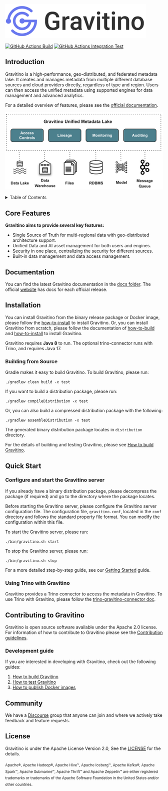 <!--
  Copyright 2023 Datastrato Pvt Ltd.
  This software is licensed under the Apache License version 2.
-->

![Gravitino Logo](docs/assets/gravitino-logo.png)

[![GitHub Actions Build](https://github.com/datastrato/gravitino/actions/workflows/build.yml/badge.svg)](https://github.com/datastrato/gravitino/actions/workflows/build.yml)
[![GitHub Actions Integration Test](https://github.com/datastrato/gravitino/actions/workflows/integration-test.yml/badge.svg)](https://github.com/datastrato/gravitino/actions/workflows/integration-test.yml)

## Introduction

Gravitino is a high-performance, geo-distributed, and federated metadata lake. It creates and manages metadata from multiple different database sources and cloud providers directly, regardless of type and region. Users can then access the unified metadata using supported engines for data management and advanced analytics.

For a detailed overview of features, please see the [official documentation](https://datastrato.ai/docs).

![Gravitino Architecture](docs/assets/gravitino-architecture.png)

<details>
<summary> Table of Contents </summary>   

- [Core Features](#Core-Features)
- [Documentation](#Documentation)
- [Installation](#Installation)
- [Quick Start](#Quick-Start)
- [Contributing](#Contributing-to-Gravitino)
- [License](#License)
</details>

## Core Features
<b>Gravitino aims to provide several key features:</b>

* Single Source of Truth for multi-regional data with geo-distributed architecture support.
* Unified Data and AI asset management for both users and engines.
* Security in one place, centralizing the security for different sources.
* Built-in data management and data access management.

## Documentation

You can find the latest Gravitino documentation in the [docs folder](docs). The official [website](https://datastrato.ai/docs) has docs for each official release.

## Installation

You can install Gravitino from the binary release package or Docker image, please follow the
[how-to-install](docs/how-to-install.md) to install Gravitino. Or, you can install Gravitino from scratch, please 
follow the documentation of
[how-to-build](docs/how-to-build.md) and [how-to-install](docs/how-to-install.md) to install Gravitino.


Gravitino requires **Java 8** to run. The optional trino-connector runs with Trino, and requires Java 17.

### Building from Source 

Gradle makes it easy to build Gravitino. To build Gravitino, please run:

```shell
./gradlew clean build -x test
```

If you want to build a distribution package, please run:

```shell
./gradlew compileDistribution -x test 
```
Or, you can also build a compressed distribution package with the following:
```shell
./gradlew assembleDistribution -x test 
```


The generated binary distribution package locates in `distribution` directory.

For the details of building and testing Gravitino, please see [How to build Gravitino](docs/how-to-build.md).

## Quick Start

### Configure and start the Gravitino server

If you already have a binary distribution package, please decompress the package (if required)
and go to the directory where the package locates.

Before starting the Gravitino server, please configure the Gravitino server configuration file. The
configuration file, `gravitino.conf`, located in the `conf` directory and follows the standard property file format. You can modify the configuration within this file.

To start the Gravitino server, please run:

```shell
./bin/gravitino.sh start
```

To stop the Gravitino server, please run:

```shell
./bin/gravitino.sh stop
```

For a more detailed step-by-step guide, see our [Getting Started](docs/getting-started.md) guide.

### Using Trino with Gravitino

Gravitino provides a Trino connector to access the metadata in Gravitino. To use Trino with Gravitino, please follow the [trino-gravitino-connector doc](docs/trino-connector/index.md).

## Contributing to Gravitino

Gravitino is open source software available under the Apache 2.0 license. For information of how to contribute to Gravitino please see the [Contribution guidelines](CONTRIBUTING.md).

### Development guide

If you are interested in developing with Gravitino, check out the following guides:

1. [How to build Gravitino](docs/how-to-build.md)
2. [How to test Gravitino](docs/how-to-test.md)
3. [How to publish Docker images](docs/publish-docker-images.md)

## Community
We have a [Discourse](http://gravitino.discourse.group) group that anyone can join and where we actively take feedback and feature requests.

## License

Gravitino is under the Apache License Version 2.0, See the [LICENSE](LICENSE) for the details.

<sub>Apache®, Apache Hadoop&reg;, Apache Hive&trade;, Apache Iceberg&trade;, Apache Kafka&reg;, Apache Spark&trade;, Apache Submarine&trade;, Apache Thrift&trade; and Apache Zeppelin&trade; are either registered trademarks or trademarks of the Apache Software Foundation in the United States and/or other countries.</sub>
